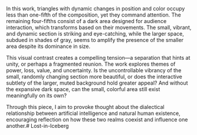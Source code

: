 In this work, triangles with dynamic changes in position and color occupy less than one-fifth of the composition, yet they command attention. The remaining four-fifths consist of a dark area designed for audience interaction, which transforms based on their movements. The small, vibrant, and dynamic section is striking and eye-catching, while the larger space, subdued in shades of gray, seems to amplify the presence of the smaller area despite its dominance in size.

This visual contrast creates a compelling tension—a separation that hints at unity, or perhaps a fragmented reunion. The work explores themes of power, loss, value, and uncertainty. Is the uncontrollable vibrancy of the small, randomly changing section more beautiful, or does the interactive subtlety of the larger, muted background hold greater appeal? And without the expansive dark space, can the small, colorful area still exist meaningfully on its own?

Through this piece, I aim to provoke thought about the dialectical relationship between artificial intelligence and natural human existence, encouraging reflection on how these two realms coexist and influence one another.# Lost-in-Iceberg
